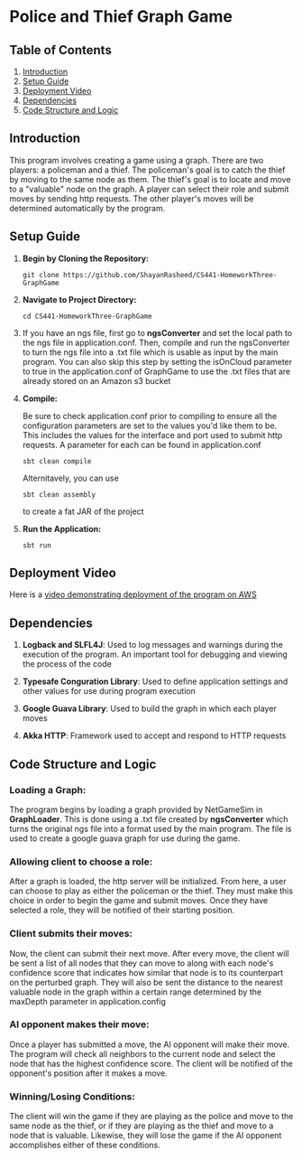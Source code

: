 # Police and Thief Graph Game

## Table of Contents
1. [Introduction](#introduction)
2. [Setup Guide](#setup-guide)
3. [Deployment Video](#deployment-video)
4. [Dependencies](#dependencies)
5. [Code Structure and Logic](#code-structure-and-logic)

## Introduction
This program involves creating a game using a graph. There are two players: a policeman and a thief.
The policeman's goal is to catch the thief by moving to the same node as them. The thief's goal
is to locate and move to a "valuable" node on the graph. A player can select their role and submit moves
by sending http requests. The other player's moves will be determined automatically by the program. 

## Setup Guide
1. **Begin by Cloning the Repository:**
   ```
   git clone https://github.com/ShayanRasheed/CS441-HomeworkThree-GraphGame
   ```


2. **Navigate to Project Directory:**
   ```
   cd CS441-HomeworkThree-GraphGame
   ```
3. If you have an ngs file, first go to **ngsConverter** and
   set the local path to the ngs file in application.conf. Then, compile and run
   the ngsConverter to turn the ngs file into a .txt file which is usable as input by
   the main program. You can also skip this step by setting the isOnCloud parameter to true in the
   application.conf of GraphGame to use the .txt files that are already stored on an Amazon s3 bucket


4. **Compile:**

    Be sure to check application.conf prior to compiling to ensure all the
    configuration parameters are set to the values you'd like them to be.
    This includes the values for the interface and port used to submit http
    requests. A parameter for each can be found in application.conf
   
    ```
   sbt clean compile
    ```
   Alternitavely, you can use
    
    ```
   sbt clean assembly
    ```
   to create a fat JAR of the project


5. **Run the Application:**
   ```
   sbt run
   ```

## Deployment Video
Here is a [video demonstrating deployment of the program on AWS](https://youtu.be/ucCciJyNj1o) 

## Dependencies

   1. **Logback and SLFL4J**: Used to log messages and warnings during the execution
      of the program. An important tool for debugging and viewing the process of the code

   2. **Typesafe Conguration Library**: Used to define application settings and other values
      for use during program execution

   3. **Google Guava Library**: Used to build the graph in which each player moves

   4. **Akka HTTP**: Framework used to accept and respond to HTTP requests

## Code Structure and Logic

### Loading a Graph:
The program begins by loading a graph provided by NetGameSim in **GraphLoader**. This is done using a
.txt file created by **ngsConverter** which turns the original ngs file into a format 
used by the main program. The file is used to create a google guava graph for use during the game.

### Allowing client to choose a role:
After a graph is loaded, the http server will be initialized. From here, a user can choose to play as either
the policeman or the thief. They must make this choice in order to begin the game and
submit moves. Once they have selected a role, they will be notified of their starting position.

### Client submits their moves:
Now, the client can submit their next move. After every move, the client will be sent a list
of all nodes that they can move to along with each node's confidence score that indicates
how similar that node is to its counterpart on the perturbed graph. They will also be sent
the distance to the nearest valuable node in the graph within a certain range determined by 
the maxDepth parameter in application.config

### AI opponent makes their move:
Once a player has submitted a move, the AI opponent will make their move. The program will
check all neighbors to the current node and select the node that has the highest confidence score.
The client will be notified of the opponent's position after it makes a move.

### Winning/Losing Conditions:
The client will win the game if they are playing as the police and move to the same
node as the thief, or if they are playing as the thief and move to a node that is valuable.
Likewise, they will lose the game if the AI opponent accomplishes either of these
conditions.





